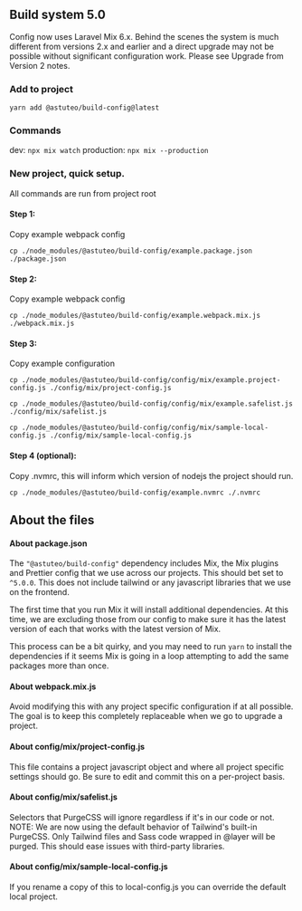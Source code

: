 ## Build system 5.0
Config now uses Laravel Mix 6.x. Behind the scenes the system is much different from versions 2.x and earlier and a direct upgrade may not be possible without significant configuration work. Please see Upgrade from Version 2 notes.

### Add to project
`yarn add @astuteo/build-config@latest`

### Commands
dev: `npx mix watch`
production: `npx mix --production`

### New project, quick setup. 
All commands are run from project root

#### Step 1:
Copy example webpack config

`cp ./node_modules/@astuteo/build-config/example.package.json ./package.json`


#### Step 2:
Copy example webpack config

`cp ./node_modules/@astuteo/build-config/example.webpack.mix.js ./webpack.mix.js`


#### Step 3:
Copy example configuration

`cp ./node_modules/@astuteo/build-config/config/mix/example.project-config.js ./config/mix/project-config.js`

`cp ./node_modules/@astuteo/build-config/config/mix/example.safelist.js ./config/mix/safelist.js`

`cp ./node_modules/@astuteo/build-config/config/mix/sample-local-config.js ./config/mix/sample-local-config.js`

#### Step 4 (optional):
Copy .nvmrc, this will inform which version of nodejs the project should run.

`cp ./node_modules/@astuteo/build-config/example.nvmrc ./.nvmrc`

## About the files

#### About package.json

The `"@astuteo/build-config"` dependency includes Mix, the Mix plugins and Prettier config that we use across our projects. This should bet set to `^5.0.0`. This does not include tailwind or any javascript libraries that we use on the frontend.

The first time that you run Mix it will install additional dependencies. At this time, we are excluding those from our config to make sure it has the latest version of each that works with the latest version of Mix.

This process can be a bit quirky, and you may need to run `yarn` to install the dependencies if it seems Mix is going in a loop attempting to add the same packages more than once.

#### About webpack.mix.js
Avoid modifying this with any project specific configuration if at all possible. The goal is to keep this completely replaceable when we go to upgrade a project.

#### About config/mix/project-config.js
This file contains a project javascript object and where all project specific settings should go. Be sure to edit and commit this on a per-project basis.

#### About config/mix/safelist.js
Selectors that PurgeCSS will ignore regardless if it's in our code or not. 
NOTE: We are now using the default behavior of Tailwind's built-in PurgeCSS. Only Tailwind files and Sass code wrapped in @layer will be purged. This should ease issues with third-party libraries.

#### About config/mix/sample-local-config.js
If you rename a copy of this to local-config.js you can override the default local project.




